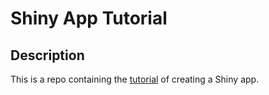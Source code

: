 # Shiny App Tutorial

## Description

This is a repo containing the [tutorial](https://mastering-shiny.org/basic-app.html) of creating a Shiny app.
